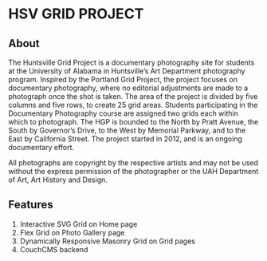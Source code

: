 # HSV GRID PROJECT
## About
The Huntsville Grid Project is a documentary photography site for students at the University of Alabama in Huntsville’s Art Department photography program. Inspired by the Portland Grid Project, the project focuses on documentary photography, where no editorial adjustments are made to a photograph once the shot is taken.
The area of the project is divided by five columns and five rows, to create 25 grid areas. Students participating in the Documentary Photography course are assigned two grids each within which to photograph. The HGP is bounded to the North by Pratt Avenue, the South by Governor’s Drive, to the West by Memorial Parkway, and to the East by California Street. The project started in 2012, and is an ongoing documentary effort.

All photographs are copyright by the respective artists and may not be used without the express permission of the photographer or the UAH Department of Art, Art History and Design.

## Features
1. Interactive SVG Grid on Home page
2. Flex Grid on Photo Gallery page
3. Dynamically Responsive Masonry Grid on Grid pages
4. CouchCMS backend 

